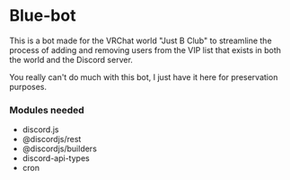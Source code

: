# Blue-bot
This is a bot made for the VRChat world "Just B Club" to streamline the process of adding and removing users from the VIP list that exists in both the world and the Discord server.

You really can't do much with this bot, I just have it here for preservation purposes.

### Modules needed
- discord.js
- @discordjs/rest
- @discordjs/builders
- discord-api-types
- cron
